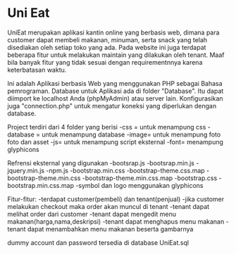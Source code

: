# Uni Eat
UniEat merupakan aplikasi kantin online yang berbasis web, dimana para customer dapat membeli makanan, minuman, serta snack yang telah disediakan oleh setiap toko yang ada. Pada website ini juga terdapat beberapa fitur untuk melakukan maintain yang dilakukan oleh tenant. Maaf bila banyak fitur yang tidak sesuai dengan requirementnnya karena keterbatasan waktu.

Ini adalah Aplikasi berbasis Web yang  menggunakan PHP sebagai Bahasa pemrograman.
Database untuk Aplikasi ada di folder "Database". Itu dapat diimport ke localhost Anda (phpMyAdmin) atau server lain. 
Konfigurasikan juga "connection.php" untuk mengatur koneksi yang diperlukan dengan database.

Project terdiri dari 4 folder yang berisi
-css = untuk menampung css
-database = untuk menampung database
-image= untuk menampung foto foto dan asset
-js= untuk menampung script eksternal
-font= menampung glyphicons

Refrensi eksternal yang digunakan
-bootsrap.js
-bootsrap.min.js
-jquery.min.js
-npm.js
-bootstrap.min.css
-bootstrap-theme.css.map
-bootstrap-theme.min.css
-bootstrap-theme.min.css.map
-bootstrap.css
-bootstrap.min.css.map
-symbol dan logo menggunakan glyphicons

Fitur-fitur:
-terdapat customer(pembeli) dan tenant(penjual)
-jika customer melakukan checkout maka order akan muncul di tenant
-tenant dapat melihat order dari customer
-tenant dapat mengedit menu makanan(harga,nama,deskripsi)
-tenant dapat menghapus menu makanan
-tenant dapat menambahkan menu makanan beserta gambarnya



dummy account dan password tersedia di database UniEat.sql